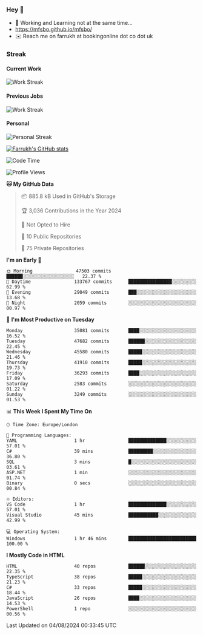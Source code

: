 ### Hey 👋

- 🏃 Working and Learning not at the same time...
- https://mfsbo.github.io/mfsbo/
- ✉️ Reach me on farrukh at bookingonline dot co dot uk

### Streak
#### Current Work
![Work Streak](https://streak-stats.demolab.com/?user=mfsbo)
#### Previous Jobs
![Work Streak](https://streak-stats.demolab.com/?user=farrukhcw)
#### Personal
![Personal Streak](https://streak-stats.demolab.com/?user=farrukhsubhani)

[![Farrukh's GitHub stats](https://github-readme-stats.vercel.app/api?username=mfsbo&hide=stars&count_private=true)](https://github.com/mfsbo/)

<!--START_SECTION:waka-->
![Code Time](http://img.shields.io/badge/Code%20Time-685%20hrs%202%20mins-blue)

![Profile Views](http://img.shields.io/badge/Profile%20Views-1-blue)

**🐱 My GitHub Data** 

> 📦 885.8 kB Used in GitHub's Storage 
 > 
> 🏆 3,036 Contributions in the Year 2024
 > 
> 🚫 Not Opted to Hire
 > 
> 📜 10 Public Repositories 
 > 
> 🔑 75 Private Repositories 
 > 
**I'm an Early 🐤** 

```text
🌞 Morning                47503 commits       ██████░░░░░░░░░░░░░░░░░░░   22.37 % 
🌆 Daytime                133767 commits      ████████████████░░░░░░░░░   62.99 % 
🌃 Evening                29049 commits       ███░░░░░░░░░░░░░░░░░░░░░░   13.68 % 
🌙 Night                  2059 commits        ░░░░░░░░░░░░░░░░░░░░░░░░░   00.97 % 
```
📅 **I'm Most Productive on Tuesday** 

```text
Monday                   35081 commits       ████░░░░░░░░░░░░░░░░░░░░░   16.52 % 
Tuesday                  47682 commits       ██████░░░░░░░░░░░░░░░░░░░   22.45 % 
Wednesday                45580 commits       █████░░░░░░░░░░░░░░░░░░░░   21.46 % 
Thursday                 41910 commits       █████░░░░░░░░░░░░░░░░░░░░   19.73 % 
Friday                   36293 commits       ████░░░░░░░░░░░░░░░░░░░░░   17.09 % 
Saturday                 2583 commits        ░░░░░░░░░░░░░░░░░░░░░░░░░   01.22 % 
Sunday                   3249 commits        ░░░░░░░░░░░░░░░░░░░░░░░░░   01.53 % 
```


📊 **This Week I Spent My Time On** 

```text
🕑︎ Time Zone: Europe/London

💬 Programming Languages: 
YAML                     1 hr                ██████████████░░░░░░░░░░░   57.01 % 
C#                       39 mins             █████████░░░░░░░░░░░░░░░░   36.80 % 
SQL                      3 mins              █░░░░░░░░░░░░░░░░░░░░░░░░   03.61 % 
ASP.NET                  1 min               ░░░░░░░░░░░░░░░░░░░░░░░░░   01.74 % 
Binary                   0 secs              ░░░░░░░░░░░░░░░░░░░░░░░░░   00.84 % 

🔥 Editors: 
VS Code                  1 hr                ██████████████░░░░░░░░░░░   57.01 % 
Visual Studio            45 mins             ███████████░░░░░░░░░░░░░░   42.99 % 

💻 Operating System: 
Windows                  1 hr 46 mins        █████████████████████████   100.00 % 
```

**I Mostly Code in HTML** 

```text
HTML                     40 repos            ██████░░░░░░░░░░░░░░░░░░░   22.35 % 
TypeScript               38 repos            █████░░░░░░░░░░░░░░░░░░░░   21.23 % 
C#                       33 repos            █████░░░░░░░░░░░░░░░░░░░░   18.44 % 
JavaScript               26 repos            ████░░░░░░░░░░░░░░░░░░░░░   14.53 % 
PowerShell               1 repo              ░░░░░░░░░░░░░░░░░░░░░░░░░   00.56 % 
```




 Last Updated on 04/08/2024 00:33:45 UTC
<!--END_SECTION:waka-->
<!--
**mfsbo/mfsbo** is a ✨ _special_ ✨ repository because its `README.md` (this file) appears on your GitHub profile.

Here are some ideas to get you started:

- 🔭 I’m currently working on ...
- 🌱 I’m currently learning ...
- 👯 I’m looking to collaborate on ...
- 🤔 I’m looking for help with ...
- 💬 Ask me about ...
- 📫 How to reach me: ...
- 😄 Pronouns: ...
- ⚡ Fun fact: ...
-->
